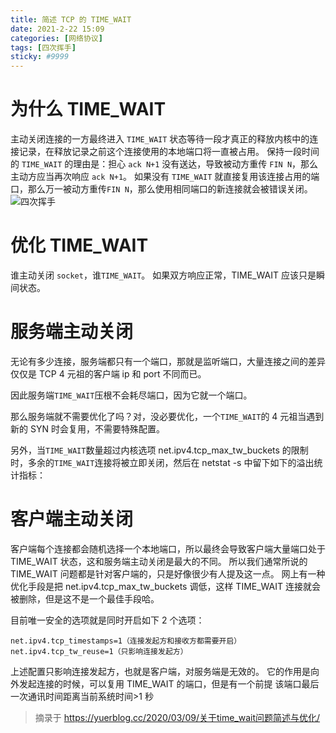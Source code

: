 ```yaml
---
title: 简述 TCP 的 TIME_WAIT
date: 2021-2-22 15:09
categories: [网络协议]
tags: [四次挥手]
sticky: #9999
---
```


# 为什么 TIME_WAIT

主动关闭连接的一方最终进入 `TIME_WAIT` 状态等待一段才真正的释放内核中的连接记录，在释放记录之前这个连接使用的本地端口将一直被占用。
保持一段时间的 `TIME_WAIT` 的理由是：担心 `ack N+1` 没有送达，导致被动方重传 `FIN N`，那么主动方应当再次响应 `ack N+1`。
如果没有 `TIME_WAIT` 就直接复用该连接占用的端口，那么万一被动方重传`FIN N`，那么使用相同端口的新连接就会被错误关闭。
![四次挥手](https://files.catbox.moe/m8c6bs.png)

# 优化 TIME_WAIT

谁主动关闭 `socket`，谁`TIME_WAIT`。
如果双方响应正常，TIME_WAIT 应该只是瞬间状态。

# 服务端主动关闭

无论有多少连接，服务端都只有一个端口，那就是监听端口，大量连接之间的差异仅仅是 TCP 4 元祖的客户端 ip 和 port 不同而已。

因此服务端`TIME_WAIT`压根不会耗尽端口，因为它就一个端口。

那么服务端就不需要优化了吗？对，没必要优化，一个`TIME_WAIT`的 4 元祖当遇到新的 SYN 时会复用，不需要特殊配置。

另外，当`TIME_WAIT`数量超过内核选项 net.ipv4.tcp_max_tw_buckets 的限制时，多余的`TIME_WAIT`连接将被立即关闭，然后在 netstat -s 中留下如下的溢出统计指标：

# 客户端主动关闭

客户端每个连接都会随机选择一个本地端口，所以最终会导致客户端大量端口处于 TIME_WAIT 状态，这和服务端主动关闭是最大的不同。
所以我们通常所说的 TIME_WAIT 问题都是针对客户端的，只是好像很少有人提及这一点。
网上有一种优化手段是把 net.ipv4.tcp_max_tw_buckets 调低，这样 TIME_WAIT 连接就会被删除，但是这不是一个最佳手段哈。

目前唯一安全的选项就是同时开启如下 2 个选项：

```
net.ipv4.tcp_timestamps=1（连接发起方和接收方都需要开启）
net.ipv4.tcp_tw_reuse=1（只影响连接发起方）
```

上述配置只影响连接发起方，也就是客户端，对服务端是无效的。
它的作用是向外发起连接的时候，可以复用 TIME_WAIT 的端口，但是有一个前提
该端口最后一次通讯时间距离当前系统时间>1 秒

> 摘录于 https://yuerblog.cc/2020/03/09/关于time_wait问题简述与优化/